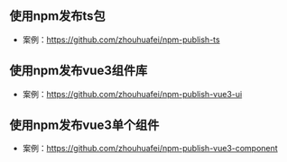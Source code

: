 ## 使用npm发布ts包
* 案例：https://github.com/zhouhuafei/npm-publish-ts

## 使用npm发布vue3组件库
* 案例：https://github.com/zhouhuafei/npm-publish-vue3-ui

## 使用npm发布vue3单个组件
* 案例：https://github.com/zhouhuafei/npm-publish-vue3-component
